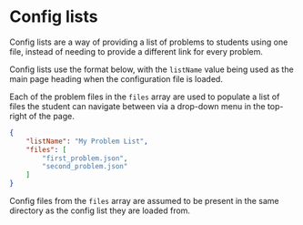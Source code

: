 # Config lists

Config lists are a way of providing a list of problems to
students using one file, instead of needing to provide a
different link for every problem.

Config lists use the format below, with the `listName`
value being used as the main page heading when the configuration
file is loaded.

Each of the problem files in the `files` array
are used to populate a list of files the student can navigate
between via a drop-down menu in the top-right of the page.

```json
{
    "listName": "My Problem List",
    "files": [
        "first_problem.json",
        "second_problem.json"
    ]
}
```

Config files from the `files` array are assumed to be present
in the same directory as the config list they are loaded from.